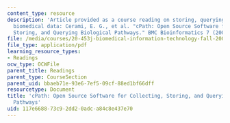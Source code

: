 ```yaml
---
content_type: resource
description: 'Article provided as a course reading on storing, querying, and integrating
  biomedical data: Cerami, E. G., et al. "cPath: Open Source Software for Collecting,
  Storing, and Querying Biological Pathways." BMC Bioinformatics 7 (2006): 497.'
file: /media/courses/20-453j-biomedical-information-technology-fall-2008/117e668873c92dd20adca84c8e437e70_cerami_bmc.pdf
file_type: application/pdf
learning_resource_types:
- Readings
ocw_type: OCWFile
parent_title: Readings
parent_type: CourseSection
parent_uid: bbaeb71e-93e6-7ef5-09cf-88ed1bf66dff
resourcetype: Document
title: 'cPath: Open Source Software for Collecting, Storing, and Querying Biological
  Pathways'
uid: 117e6688-73c9-2dd2-0adc-a84c8e437e70
---
```

